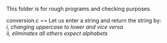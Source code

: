 This folder is for rough programs and checking purposes

conversion.c == Let us enter a string and return the string  by:\
<i>i, changing uppercase to lower and vice versa<br>
<i>ii, eliminates all others expect alphabets<br>

